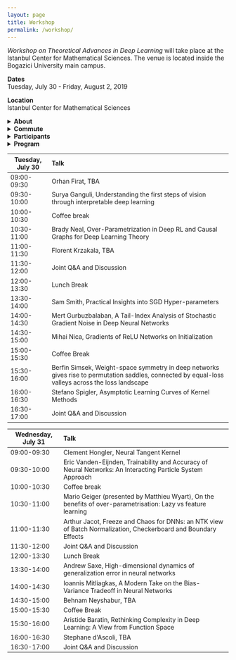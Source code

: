 ```yaml
---
layout: page
title: Workshop
permalink: /workshop/
---
```


_Workshop on Theoretical Advances in Deep Learning_ will take place at the Istanbul Center for Mathematical Sciences. The venue is located inside the Bogazici University main campus.   

**Dates**  
Tuesday, July 30 - Friday, August 2, 2019   

**Location**  
Istanbul Center for Mathematical Sciences

<details>
    <summary>
        <b>
            About
        </b>
    </summary>
    <p markdown="1">  

        __Abstract:__ During the past few years, differentiable programming as a paradigm of deep learning provided cutting edge applications of machine learning in large scale problems in wide areas covering vision, speech, translation, and various autonomous machines. However, the success rate of working models is much faster than the scientific progress on understanding the working principles of such systems. More recently, theoretical developments shed some light on the inner workings of toy models on simple tasks, yet the community is still missing theoretical results that have strong predictive power on what to expect from large scale models on complex tasks and how to design them to improve their performance. In an attempt to move towards deeper understanding, we aim to bring together a group of researchers interested in the theoretical understanding of deep learning. The workshop is devoted to reviewing the most recent literature to bring everyone at the same level in terms of our current understanding, further, we will discuss theoretical challenges and propose ways to move forward. We will also devote one day of the workshop to interact with the local machine learning community that will include an opportunity for interested advanced students to introduce themselves and we will have a public lecture covering current trends in machine learning.  

    </p>
    <p>
        <p><strong>Topics:</strong></p>
        <ul>
        <li>Toy models that exhibit characteristic features of large scale systems  </li>
        <li>Scaling laws of neural networks with their degrees of freedom  </li>
        <li>Algorithmic effects and regularization in training neural networks  </li>
        <li>The role of the structure in data and teacher-student networks  </li>
        <li>Limiting behavior of simple models  </li>
        <li>Statistical physics approach to neural networks implications and its limits  </li> 
        <li>The role of priors on the performance of models </li>
        </ul>
    </p>
</details>

<details>
    <summary>
        <b markdown="1">
            Commute
        </b>
    </summary>
    <p markdown="1">  

        The subway station next to the campus is [Bogazici Universitesi Istasyonu](https://goo.gl/maps/VrC42pG9vi7u2vpW9). It is the last stop on line M6. Take line M2 (goes through Taksim) and transfer at the station called **Levent** (you can't miss it!).

        Commute to Bogazici University South Campus  
        ![commute](/assets/images/map1-.jpg)
        Closer look at the South Campus  
        ![campus](/assets/images/map2-.jpg)
        Zooming in on IMBM  
        ![venue](/assets/images/map3-.jpg)
       
    </p>
</details>


<details>
    <summary>
        <b markdown="1">
            Participants
        </b>
    </summary>
    <p>  
    <ul>
        <li>Ethem Alpaydin, Ozyegin University  </li>

        <li>Anima Anandkumar, Caltech &amp; NVIDIA  </li>

        <li>Benjamin Aubin, ENS  </li>

        <li>Aristide Baratin, MILA  </li>

        <li>David Belius, University of Basel  </li>

        <li>&dagger;Giulio Biroli, ENS  </li>

        <li>Chiara Cammarota, King's College London  </li>

        <li>Stephane d'Ascoli, ENS  </li>

        <li>Ethan Dyer, Google  </li>

        <li>Alp Eden, Bogazici University (retired)  </li>

        <li>Utku Evci, Google  </li>
        
        <li>Chiara Facciola, MOX - Politecnico di Milano  </li>

        <li>Orhan Firat, Google   </li>

        <li>Silvio Franz, Universite Paris-Sud  </li>

        <li>Marylou Gabrie, ENS  </li>

        <li>Surya Ganguli, Stanford   </li>
        
        <li>*Mario Geiger, EPFL  </li>

        <li>Caglar Gulcehre, DeepMind  (over VC) </li>

        <li>Mert Gurbuzbalaban, Rutgers Business School  </li>

        <li>Clement Hongler, EPFL  </li>

        <li>Sungmin Hwang, LPTMS  </li>

        <li>Melih Iseri, USC </li>  

        <li>Duygu Islakoglu, Koc University  </li>

        <li>Arthur Jacot, EPFL  </li>

        <li>Mehmet Kiral, Sophia University  </li>

        <li>Florent Krzakala, ENS  </li>

        <li>Fabian Latorre, EPFL  </li>

        <li>Ioannis Mitliagkas, MILA  </li>

        <li>Muhittin Mungan, Uni Bonn  </li>

        <li>Brady Neal, MILA  </li>

        <li>Behnam Neyshabur, NYU  </li>

        <li>Mihai Nica, University of Toronto  </li>

        <li>Ekin Ozman, Bogazici University  </li>

        <li>Vardan Papyan, Stanford  </li>

        <li>Dan Roberts, Diffeo Labs  </li>

        <li>Miguel Ruiz Garcia, University of Pennsylvania  </li>

        <li>&dagger;Levent Sagun, EPFL   </li>

        <li>Stefano Sarao, CEA   </li>

        <li>Andrew Saxe, University of Oxford  </li>

        <li>Berrenur Saylam, Bogazici University  </li>

        <li>David Schwab, CUNY  </li>

        <li>Berfin Simsek, EPFL  </li>

        <li>Sam Smith, DeepMind  </li>

        <li>Stefano Spigler, EPFL  </li>

        <li>Eric Vanden-Eijnden, NYU  </li>

        <li>&dagger;Matthieu Wyart, EPFL  </li>

        <li>Sho Yaida, Facebook AI  </li>

        <li>Lenka Zdeborova, CEA <br/>
        &dagger;: Organizers, *: To be confirmed</li>
    </ul>
    </p>
</details>



<details>
    <summary>
        <b markdown="1">
            Program
        </b>
    </summary>
    <p>  
        <table>
            <thead>
                <tr>
                    <th>Time</th>
                    <th style="text-align:left">Event</th>
                </tr>
            </thead>
            <tbody>
                <tr>
                    <td>9:00-10:30</td>
                    <td style="text-align:left">Session 1</td>
                </tr>
                <tr>
                    <td>10:30-11:00</td>
                    <td style="text-align:left">Coffee Break</td>
                </tr>
                <tr>
                    <td>11:00-12:00</td>
                    <td style="text-align:left">Session 2</td>
                </tr>
                <tr>
                    <td>12:00-13:30</td>
                    <td style="text-align:left">Lunch Break</td>
                </tr>
                <tr>
                    <td>13:30-15:00</td>
                    <td style="text-align:left">Session 3</td>
                </tr>
                <tr>
                    <td>15:00-15:30</td>
                    <td style="text-align:left">Coffee Break</td>
                </tr>
                <tr>
                    <td>15:30-16:30</td>
                    <td style="text-align:left">Session 4</td>
                </tr>
            </tbody>
        </table>
        <p>Each session will include back-to-back 30-minute talks (25 + 5 for questions). During after hours and weekends, the venue will be available for informal discussions. The detailed schedule will be available soon.  </p>
    </p>
</details>  


<table id="" class="display" style="width:100%">
    <thead>
        <tr>
            <th>Tuesday, July 30</th>
            <th style="text-align:left">Talk</th>
        </tr>
    </thead>
    <tbody>
        <tr>
            <td>09:00-09:30</td>
            <td style="text-align:left">Orhan Firat, TBA</td>
        </tr>
        <tr>
            <td>09:30-10:00</td>
            <td style="text-align:left">Surya Ganguli, Understanding the first steps of vision through interpretable deep learning</td>
        </tr>
        <tr>
            <td>10:00-10:30</td>
            <td style="text-align:left">Coffee break</td>
        </tr>
        <tr>
            <td>10:30-11:00</td>
            <td style="text-align:left">Brady Neal, Over-Parametrization in Deep RL and Causal Graphs for Deep Learning Theory</td>
        </tr>
        <tr>
            <td>11:00-11:30</td>
            <td style="text-align:left">Florent Krzakala, TBA</td>
        </tr>
        <tr>
            <td>11:30-12:00</td>
            <td style="text-align:left">Joint Q&A and Discussion</td>
        </tr>
        <tr>
            <td>12:00-13:30</td>
            <td style="text-align:left">Lunch Break</td>
        </tr>
        <tr>
            <td>13:30-14:00</td>
            <td style="text-align:left">Sam Smith, Practical Insights into SGD Hyper-parameters</td>
        </tr>
        <tr>
            <td>14:00-14:30</td>
            <td style="text-align:left">Mert Gurbuzbalaban, A Tail-Index Analysis of Stochastic Gradient Noise in Deep Neural Networks</td>
        </tr>
        <tr>
            <td>14:30-15:00</td>
            <td style="text-align:left">Mihai Nica, Gradients of ReLU Networks on Initialization</td>
        </tr>
        <tr>
            <td>15:00-15:30</td>
            <td style="text-align:left">Coffee Break</td>
        </tr>
        <tr>
            <td>15:30-16:00</td>
            <td style="text-align:left">Berfin Simsek, Weight-space symmetry in deep networks gives rise to permutation saddles, connected by equal-loss valleys across the loss landscape</td>
        </tr>
        <tr>
            <td>16:00-16:30</td>
            <td style="text-align:left">Stefano Spigler, Asymptotic Learning Curves of Kernel Methods</td>
        </tr>
        <tr>
            <td>16:30-17:00</td>
            <td style="text-align:left">Joint Q&A and Discussion</td>
        </tr>
    </tbody>
</table>


<table id="" class="display" style="width:100%">
    <thead>
        <tr>
            <th>Wednesday, July 31 </th>
            <th style="text-align:left">Talk</th>
        </tr>
    </thead>
    <tbody>
        <tr>
            <td>09:00-09:30</td>
            <td style="text-align:left">Clement Hongler, Neural Tangent Kernel</td>
        </tr>
        <tr>
            <td>09:30-10:00</td>
            <td style="text-align:left">Eric Vanden-Eijnden, Trainability and Accuracy of Neural Networks: An Interacting Particle System Approach</td>
        </tr>
        <tr>
            <td>10:00-10:30</td>
            <td style="text-align:left">Coffee break</td>
        </tr>
        <tr>
            <td>10:30-11:00</td>
            <td style="text-align:left">Mario Geiger (presented by Matthieu Wyart), On the benefits of over-parametrisation: Lazy vs feature learning </td>
        </tr>
        <tr>
            <td>11:00-11:30</td>
            <td style="text-align:left">Arthur Jacot, Freeze and Chaos for DNNs: an NTK view of Batch Normalization, Checkerboard and Boundary Effects</td>
        </tr>
        <tr>
            <td>11:30-12:00</td>
            <td style="text-align:left">Joint Q&A and Discussion</td>
        </tr>
        <tr>
            <td>12:00-13:30</td>
            <td style="text-align:left">Lunch Break</td>
        </tr>
        <tr>
            <td>13:30-14:00</td>
            <td style="text-align:left">Andrew Saxe, High-dimensional dynamics of generalization error in neural networks</td>
        </tr>
        <tr>
            <td>14:00-14:30</td>
            <td style="text-align:left">Ioannis Mitliagkas, A Modern Take on the Bias-Variance Tradeoff in Neural Networks</td>
        </tr>
        <tr>
            <td>14:30-15:00</td>
            <td style="text-align:left">Behnam Neyshabur, TBA</td>
        </tr>
        <tr>
            <td>15:00-15:30</td>
            <td style="text-align:left">Coffee Break</td>
        </tr>
        <tr>
            <td>15:30-16:00</td>
            <td style="text-align:left">Aristide Baratin, Rethinking Complexity in Deep Learning: A View from Function Space</td>
        </tr>
        <tr>
            <td>16:00-16:30</td>
            <td style="text-align:left">Stephane d'Ascoli, TBA</td>
        </tr>
        <tr>
            <td>16:30-17:00</td>
            <td style="text-align:left">Joint Q&A and Discussion</td>
        </tr>
    </tbody>
</table>
